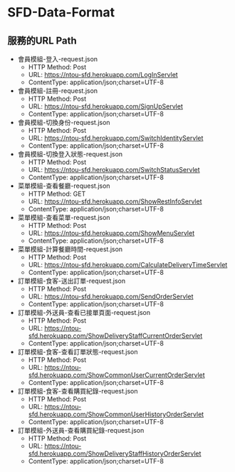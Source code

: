 # SFD-Data-Format
## 服務的URL Path

- 會員模組-登入-request.json
    - HTTP Method: Post
    - URL: https://ntou-sfd.herokuapp.com/LogInServlet
    - ContentType: application/json;charset=UTF-8
- 會員模組-註冊-request.json
    - HTTP Method: Post
    - URL: https://ntou-sfd.herokuapp.com/SignUpServlet
    - ContentType: application/json;charset=UTF-8
- 會員模組-切換身份-request.json
    - HTTP Method: Post
    - URL: https://ntou-sfd.herokuapp.com/SwitchIdentityServlet
    - ContentType: application/json;charset=UTF-8
- 會員模組-切換登入狀態-request.json
    - HTTP Method: Post
    - URL: https://ntou-sfd.herokuapp.com/SwitchStatusServlet
    - ContentType: application/json;charset=UTF-8
- 菜單模組-查看餐廳-request.json
    - HTTP Method: GET
    - URL: https://ntou-sfd.herokuapp.com/ShowRestInfoServlet
    - ContentType: application/json;charset=UTF-8
- 菜單模組-查看菜單-request.json
    - HTTP Method: Post
    - URL: https://ntou-sfd.herokuapp.com/ShowMenuServlet
    - ContentType: application/json;charset=UTF-8
- 菜單模組-計算餐廳時間-request.json
    - HTTP Method: Post
    - URL: https://ntou-sfd.herokuapp.com/CalculateDeliveryTimeServlet
    - ContentType: application/json;charset=UTF-8
- 訂單模組-食客-送出訂單-request.json
    - HTTP Method: Post
    - URL: https://ntou-sfd.herokuapp.com/SendOrderServlet
    - ContentType: application/json;charset=UTF-8
- 訂單模組-外送員-查看已接單頁面-request.json
    - HTTP Method: Post
    - URL: https://ntou-sfd.herokuapp.com/ShowDeliveryStaffCurrentOrderServlet
    - ContentType: application/json;charset=UTF-8
- 訂單模組-食客-查看訂單狀態-request.json
    - HTTP Method: Post
    - URL: https://ntou-sfd.herokuapp.com/ShowCommonUserCurrentOrderServlet
    - ContentType: application/json;charset=UTF-8
- 訂單模組-食客-查看購買紀錄-request.json
    - HTTP Method: Post
    - URL: https://ntou-sfd.herokuapp.com/ShowCommonUserHistoryOrderServlet
    - ContentType: application/json;charset=UTF-8
- 訂單模組-外送員-查看購買紀錄-request.json
    - HTTP Method: Post
    - URL: https://ntou-sfd.herokuapp.com/ShowDeliveryStaffHistoryOrderServlet
    - ContentType: application/json;charset=UTF-8
